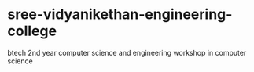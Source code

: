 # sree-vidyanikethan-engineering-college
btech 2nd year
computer science and engineering
workshop in computer science
